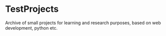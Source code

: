 # TestProjects
Archive of small projects for learning and research purposes, based on web development, python etc.
